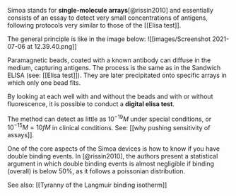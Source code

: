 Simoa stands for **single-molecule arrays**[@rissin2010] and essentially consists of an essay to detect very small concentrations of antigens, following protocols very similar to those of the [[Elisa test]]. 

The general principle is like in the image below:
![[images/Screenshot 2021-07-06 at 12.39.40.png]]

Paramagnetic beads, coated with a known antibody can diffuse in the medium, capturing antigens. The process is the same as in the Sandwich ELISA (see: [[Elisa test]]). They are later precipitated onto specific arrays in which only one bead fits. 

By looking at each well with and without the beads and with or without fluorescence, it is possible to conduct a **digital elisa test**. 

The method can detect as little as $10^{-19}M$ under special conditions, or $10^{-15}M = 10fM$ in clinical conditions. See: [[why pushing sensitivity of assays]].

One of the core aspects of the Simoa devices is how to know if you have double binding events. In [@rissin2010], the authors present a statistical argument in which double binding events is almost negligible if binding (overall) is below 50%, as it follows a poissonian distribution. 

See also: [[Tyranny of the Langmuir binding isotherm]]


